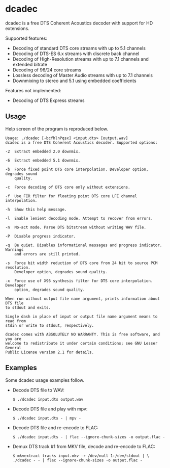 dcadec
======

dcadec is a free DTS Coherent Acoustics decoder with support for HD extensions.

Supported features:

* Decoding of standard DTS core streams with up to 5.1 channels
* Decoding of DTS-ES 6.x streams with discrete back channel
* Decoding of High-Resolution streams with up to 7.1 channels and extended bitrate
* Decoding of 96/24 core streams
* Lossless decoding of Master Audio streams with up to 7.1 channels
* Downmixing to stereo and 5.1 using embedded coefficients

Features not implemented:

* Decoding of DTS Express streams

Usage
-----

Help screen of the program is reproduced below.
```
Usage: ./dcadec [-bcfhlnPqsx] <input.dts> [output.wav]
dcadec is a free DTS Coherent Acoustics decoder. Supported options:

-2  Extract embedded 2.0 downmix.

-6  Extract embedded 5.1 downmix.

-b  Force fixed point DTS core interpolation. Developer option, degrades sound
    quality.

-c  Force decoding of DTS core only without extensions.

-f  Use FIR filter for floating point DTS core LFE channel interpolation.

-h  Show this help message.

-l  Enable lenient decoding mode. Attempt to recover from errors.

-n  No-act mode. Parse DTS bitstream without writing WAV file.

-P  Disable progress indicator.

-q  Be quiet. Disables informational messages and progress indicator. Warnings
    and errors are still printed.

-s  Force bit width reduction of DTS core from 24 bit to source PCM resolution.
    Developer option, degrades sound quality.

-x  Force use of X96 synthesis filter for DTS core interpolation. Developer
    option, degrades sound quality.

When run without output file name argument, prints information about DTS file
to stdout and exits.

Single dash in place of input or output file name argument means to read from
stdin or write to stdout, respectively.

dcadec comes with ABSOLUTELY NO WARRANTY. This is free software, and you are
welcome to redistribute it under certain conditions; see GNU Lesser General
Public License version 2.1 for details.
```

Examples
--------

Some dcadec usage examples follow.

* Decode DTS file to WAV:  

  ```
  $ ./dcadec input.dts output.wav
  ```

* Decode DTS file and play with mpv:  

  ```
  $ ./dcadec input.dts - | mpv -
  ```

* Decode DTS file and re-encode to FLAC:  

  ```
  $ ./dcadec input.dts - | flac --ignore-chunk-sizes -o output.flac -
  ```

* Demux DTS track #1 from MKV file, decode and re-encode to FLAC:

  ```
  $ mkvextract tracks input.mkv -r /dev/null 1:/dev/stdout | \
  ./dcadec - - | flac --ignore-chunk-sizes -o output.flac -
  ```
